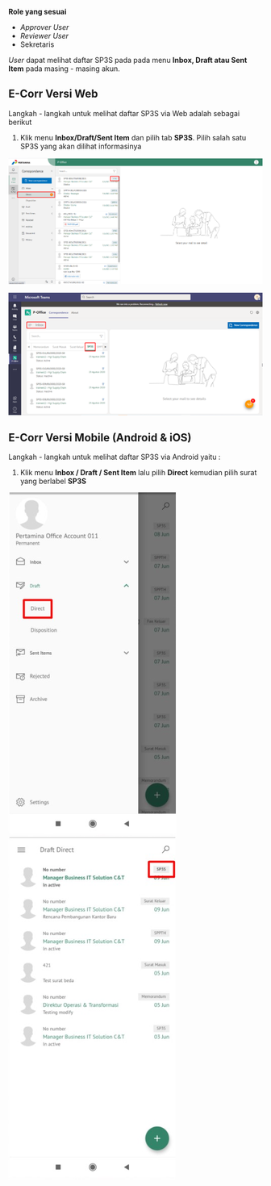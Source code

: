 **Role yang sesuai**

- *Approver User*
- *Reviewer User*
- Sekretaris

*User* dapat melihat daftar SP3S pada pada menu **Inbox, Draft atau Sent Item** pada masing - masing akun.

## **E-Corr Versi Web**

Langkah - langkah untuk melihat daftar SP3S via Web adalah sebagai berikut

1. Klik menu **Inbox/Draft/Sent Item** dan pilih tab **SP3S**. Pilih salah satu SP3S yang akan dilihat informasinya

![gambar](SP3S/SP3S_Web/02SP01.png)



![gambar](SP3S/SP3S_Teams/SP3S01.png)

## **E-Corr Versi Mobile (Android & iOS)**

Langkah - langkah untuk melihat daftar SP3S via Android yaitu :

1. Klik menu **Inbox / Draft / Sent Item** lalu pilih **Direct** kemudian pilih surat yang berlabel **SP3S**

![gambar](SP3S/SP3S_Android/DaftarSP3S/02A01.jpg) ![gambar](SP3S/SP3S_Android/DaftarSP3S/02A02.jpg)

